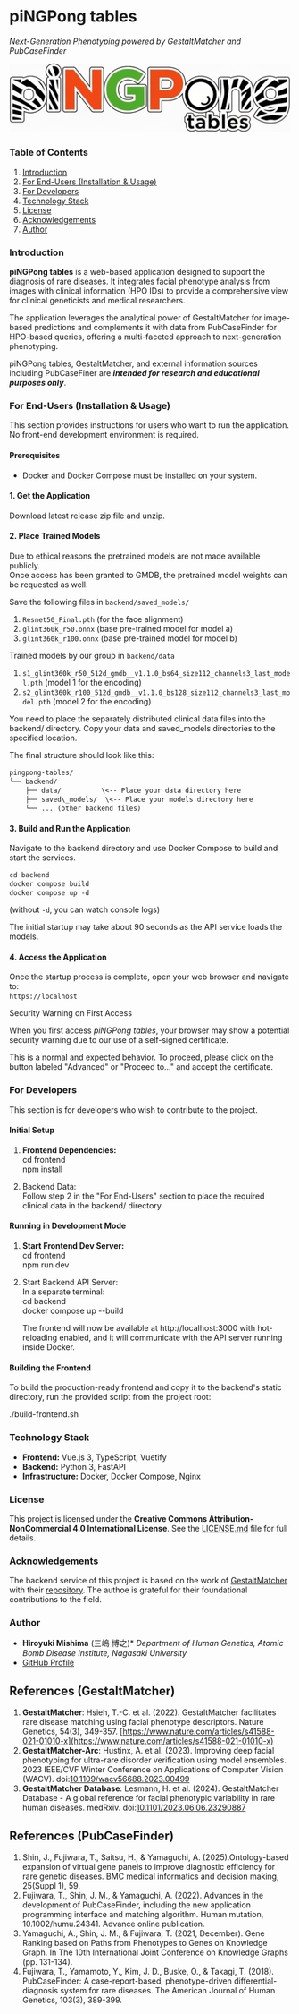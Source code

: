 # **piNGPong tables**

*Next-Generation Phenotyping powered by GestaltMatcher and PubCaseFinder*

![piNGPong table](./assets/piNGPongTables.png)

### **Table of Contents**

1. [Introduction](https://www.google.com/search?q=%23introduction)  
2. [For End-Users (Installation & Usage)](https://www.google.com/search?q=%23for-end-users)  
3. [For Developers](https://www.google.com/search?q=%23for-developers)  
4. [Technology Stack](https://www.google.com/search?q=%23technology-stack)  
5. [License](https://www.google.com/search?q=%23license)  
6. [Acknowledgements](https://www.google.com/search?q=%23acknowledgements)  
7. [Author](https://www.google.com/search?q=%23author)

### **Introduction**

**piNGPong tables** is a web-based application designed to support the diagnosis of rare diseases.
It integrates facial phenotype analysis from images with clinical information (HPO IDs) to provide
a comprehensive view for clinical geneticists and medical researchers.

The application leverages the analytical power of GestaltMatcher for image-based predictions
and complements it with data from PubCaseFinder for HPO-based queries, offering a multi-faceted
approach to next-generation phenotyping.

piNGPong tables, GestaltMatcher, and external information sources including PubCaseFiner are
***intended for research and educational purposes only***.

### **For End-Users (Installation & Usage)**

This section provides instructions for users who want to run the application.
No front-end development environment is required.

#### **Prerequisites**

* Docker and Docker Compose must be installed on your system.

#### **1\. Get the Application**

Download latest release zip file and unzip.

#### **2\. Place Trained Models**

Due to ethical reasons the pretrained models are not made available publicly. \
Once access has been granted to GMDB, the pretrained model weights can be requested as well.

Save the following files in `backend/saved_models/`
1. `Resnet50_Final.pth` (for the face alignment)
2. `glint360k_r50.onnx` (base pre-trained model for model a)
3. `glint360k_r100.onnx` (base pre-trained model for model b)

Trained models by our group in `backend/data`
1. `s1_glint360k_r50_512d_gmdb__v1.1.0_bs64_size112_channels3_last_model.pth` (model 1 for the encoding)
2. `s2_glint360k_r100_512d_gmdb__v1.1.0_bs128_size112_channels3_last_model.pth` (model 2 for the encoding)

You need to place the separately distributed clinical data files into the backend/ directory.
 Copy your data and saved\_models directories to the specified location.

The final structure should look like this:

```
pingpong-tables/  
└── backend/  
    ├── data/          \<-- Place your data directory here  
    ├── saved\_models/  \<-- Place your models directory here  
    └── ... (other backend files)
```

#### **3\. Build and Run the Application**

Navigate to the backend directory and use Docker Compose to build and start the services.

```
cd backend  
docker compose build  
docker compose up -d
```
(without `-d`, you can watch console logs)

The initial startup may take about 90 seconds as the API service loads the models.

#### **4\. Access the Application**

Once the startup process is complete, open your web browser and navigate to:  
`https://localhost`

Security Warning on First Access

When you first access *piNGPong tables*, your browser may show a potential security warning due to our use of a self-signed certificate.

This is a normal and expected behavior. To proceed, please click on the button labeled "Advanced" or "Proceed to..." and accept the certificate.

### **For Developers**

This section is for developers who wish to contribute to the project.

#### **Initial Setup**

1. **Frontend Dependencies:**  
   cd frontend  
   npm install

2. Backend Data:  
   Follow step 2 in the "For End-Users" section to place the required clinical data in the backend/ directory.

#### **Running in Development Mode**

1. **Start Frontend Dev Server:**  
   cd frontend  
   npm run dev

2. Start Backend API Server:  
   In a separate terminal:  
   cd backend  
   docker compose up \--build

   The frontend will now be available at http://localhost:3000 with hot-reloading enabled,
   and it will communicate with the API server running inside Docker.

#### **Building the Frontend**

To build the production-ready frontend and copy it to the backend's static directory,
run the provided script from the project root:

./build-frontend.sh

### **Technology Stack**

* **Frontend:** Vue.js 3, TypeScript, Vuetify  
* **Backend:** Python 3, FastAPI  
* **Infrastructure:** Docker, Docker Compose, Nginx

### **License**

This project is licensed under the **Creative Commons Attribution-NonCommercial 4.0 International License**.
See the [LICENSE.md](https://www.google.com/search?q=./LICENSE.md) file for full details.

### **Acknowledgements**

The backend service of this project is based on the work of
[GestaltMatcher](https://www.gestaltmatcher.org/) with their [repository](https://github.com/igsb/GestaltMatcher-Arc/).
The authoe is grateful for their foundational contributions to the field.

### **Author**

* **Hiroyuki Mishima** (三嶋 博之)*
*Department of Human Genetics, Atomic Bomb Disease Institute, Nagasaki University*  
* [GitHub Profile](https://github.com/misshie)

## References (GestaltMatcher)
1. **GestaltMatcher**: Hsieh, T.-C. et al. (2022). GestaltMatcher facilitates rare disease matching using facial phenotype descriptors. Nature Genetics, 54(3), 349-357. [https://www.nature.com/articles/s41588-021-01010-x](https://www.nature.com/articles/s41588-021-01010-x)
2. **GestaltMatcher-Arc**: Hustinx, A. et al. (2023). Improving deep facial phenotyping for ultra-rare disorder verification using model ensembles. 2023 IEEE/CVF Winter Conference on Applications of Computer Vision (WACV). doi:[10.1109/wacv56688.2023.00499](https://openaccess.thecvf.com/content/WACV2023/papers/Hustinx_Improving_Deep_Facial_Phenotyping_for_Ultra-Rare_Disorder_Verification_Using_Model_WACV_2023_paper.pdf)
3. **GestaltMatcher Database**: Lesmann, H. et al. (2024). GestaltMatcher Database - A global reference for facial phenotypic variability in rare human diseases. medRxiv. doi:[10.1101/2023.06.06.23290887](https://www.medrxiv.org/content/10.1101/2023.06.06.23290887v3)

## References (PubCaseFinder)
1. Shin, J., Fujiwara, T., Saitsu, H., & Yamaguchi, A. (2025).Ontology-based expansion of virtual gene panels to improve diagnostic efficiency for rare genetic diseases. BMC medical informatics and decision making, 25(Suppl 1), 59.
2. Fujiwara, T., Shin, J. M., & Yamaguchi, A. (2022). Advances in the development of PubCaseFinder, including the new application programming interface and matching algorithm. Human mutation, 10.1002/humu.24341. Advance online publication.
3. Yamaguchi, A., Shin, J. M., & Fujiwara, T. (2021, December). Gene Ranking based on Paths from Phenotypes to Genes on Knowledge Graph. In The 10th International Joint Conference on Knowledge Graphs (pp. 131-134).
4. Fujiwara, T., Yamamoto, Y., Kim, J. D., Buske, O., & Takagi, T. (2018). PubCaseFinder: A case-report-based, phenotype-driven differential-diagnosis system for rare diseases. The American Journal of Human Genetics, 103(3), 389-399.
